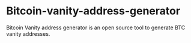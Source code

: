 # Bitcoin-vanity-address-generator
Bitcoin Vanity address generator is an open source tool to generate BTC vanity addresses.

